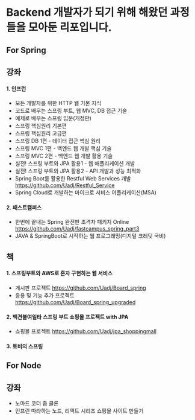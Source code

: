 # Backend 개발자가 되기 위해 해왔던 과정들을 모아둔 리포입니다.

## For Spring

## 강좌
#### 1. 인프런
- 모든 개발자를 위한 HTTP 웹 기본 지식
- 코드로 배우는 스프링 부트, 웹 MVC, DB 접근 기술
- 예제로 배우는 스프링 입문(개정판)
- 스프링 핵심원리 기본편
- 스프링 핵심원리 고급편
- 스프링 DB 1편 - 데이터 접근 핵심 원리
- 스프링 MVC 1편 - 백엔드 웹 개발 핵심 기술   
- 스프링 MVC 2편 - 백엔드 웹 개발 활용 기술
- 실전! 스프링 부트와 JPA 활용1 - 웹 애플리케이션 개발
- 실전! 스프링 부트와 JPA 활용2 - API 개발과 성능 최적화
- Spring Boot를 활용한 Restful Web Services 개발  https://github.com/Uadj/Restful_Service
- Spring Cloud로 개발하는 마이크로 서비스 어플리케이션(MSA)

#### 2. 패스트캠퍼스
- 한번에 끝내는 Spring 완전판 초격차 패키지 Online https://github.com/Uadj/fastcampus_spring_part3
- JAVA & SpringBoot로 시작하는 웹 프로그래밍(디지털 크레딧 국비)

## 책  
#### 1. 스프링부트와 AWS로 혼자 구현하는 웹 서비스
- 게시판 프로젝트 https://github.com/Uadj/Board_spring 
- 응용 및 기능 추가 프로젝트 https://github.com/Uadj/Board_spring_upgraded

#### 2. 백견불여일타 스프링 부트 쇼핑몰 프로젝트 with JPA 
- 쇼핑몰 프로젝트 https://github.com/Uadj/jpa_shoppingmall

#### 3. 토비의 스프링


## For Node
## 강좌
- 노마드 코더 줌 클론
- 인프런 따라하는 노드, 리액트 시리즈 쇼핑몰 사이트 만들기
